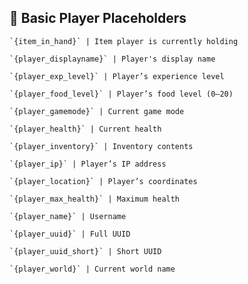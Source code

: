 ## 🧍 Basic Player Placeholders

```
`{item_in_hand}` | Item player is currently holding
```
```
`{player_displayname}` | Player's display name
```
```
`{player_exp_level}` | Player’s experience level
```
```
`{player_food_level}` | Player’s food level (0–20)
```
```
`{player_gamemode}` | Current game mode
```
```
`{player_health}` | Current health
```
```
`{player_inventory}` | Inventory contents
```
```
`{player_ip}` | Player’s IP address
```
```
`{player_location}` | Player’s coordinates
```
```
`{player_max_health}` | Maximum health
```
```
`{player_name}` | Username
```
```
`{player_uuid}` | Full UUID
```
```
`{player_uuid_short}` | Short UUID
```
```
`{player_world}` | Current world name
```
